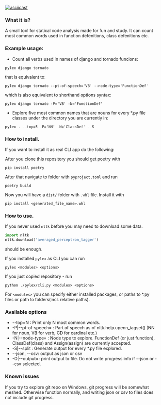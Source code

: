 [![asciicast](https://asciinema.org/a/yfPQ1cb9FFc21tJgroVc6K5jd.svg)](https://asciinema.org/a/yfPQ1cb9FFc21tJgroVc6K5jd?t=7)

### What it is?
A small tool for statical code analysis made for fun and study.
It can count most common words used in function defenitions, class defenitions etc.

### Example usage:
* Count all verbs used in names of django and tornado funcions:
```
pylex django tornado
```
that is equivalent to:
```
pylex django tornado --pt-of-speech='VB' --node-type='FunctionDef'
```
which is also equivalent to shorthand options syntax:
```
pylex django tornado -P='VB' -N='FunctionDef'
```

* Explore five most common names that are nouns for every *.py file classes under the
directory you are currently in:
```
pylex . --top=5 -P='NN' -N='ClassDef' --S
```

### How to install.
If you want to install it as real CLI app do the following:

After you clone this repository you should get poetry with 

```
pip install poetry
```
After that navigate to folder with `pyproject.toml` and run
```
poetry build
```
Now you will have a `dist/` folder with `.whl` file. Install it with
```
pip install <generated_file_name>.whl
```


### How to use.
If you never used `nltk` before you may need to download some data.
```python
import nltk
nltk.download('averaged_perceptron_tagger')
```
should be enough.

If you installed `pylex` as CLI you can run
```
pylex <modules> <options>
```
If you just copied repository - run
```
python ./pylex/cli.py <modules> <options>
```
For `<modules>` you can specify either installed packages,
or paths to *.py files or path to folders(incl. relative paths).

### Available options
* --top=N : Print only N most common words. 
* -P|--pt-of-speech= : Part of speech as of nltk.help.upenn_tagset() (NN for noun,
                VB for verb, CD for cardinal etc.)
* -N|--node-type= : Node type to explore. FunctionDef (or just function), ClassDef(class) and Assign(assign)
             are currently accepted. 
* -S|--split : Generate output for every *.py file explored.
* --json, --csv: output as json or csv
* -O|--output=: print output to file. Do not write progress info if --json or --csv selected.

### Known issues
If you try to explore git repo on Windows, git progress will be somewhat meshed. Otherwise function normally,
and writing json or csv to files does not include git progress.
